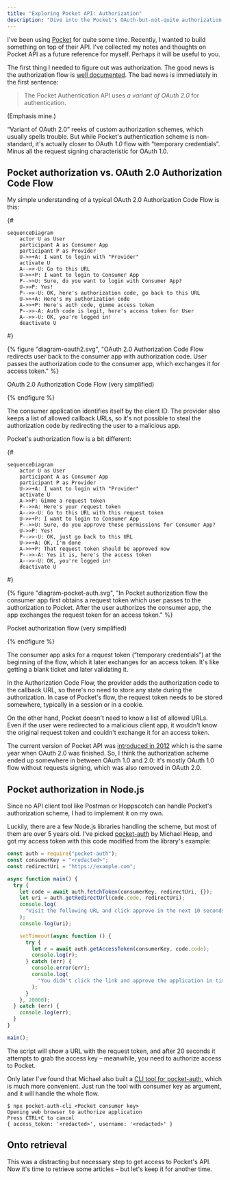 ```yaml
---
title: "Exploring Pocket API: Authorization"
description: "Dive into the Pocket's OAuth-but-not-quite authorization flow."
---
```


I've been using [Pocket](https://getpocket.com/) for quite some time. Recently, I wanted to build something on top of their API. I've collected my notes and thoughts on Pocket API as a future reference for myself. Perhaps it will be useful to you.

The first thing I needed to figure out was authorization. The good news is the authorization flow is [well documented](https://getpocket.com/developer/docs/authentication). The bad news is immediately in the first sentence:

> The Pocket Authentication API uses _a variant of OAuth 2.0_ for authentication.

(Emphasis mine.)

“Variant of OAuth 2.0” reeks of custom authorization schemes, which usually spells trouble. But while Pocket's authentication scheme is non-standard, it's actually closer to OAuth _1.0_ flow with “temporary credentials”. Minus all the request signing characteristic for OAuth 1.0.

## Pocket authorization vs. OAuth 2.0 Authorization Code Flow

My simple understanding of a typical OAuth 2.0 Authorization Code Flow is this:

{#

```mermaid
sequenceDiagram
    actor U as User
    participant A as Consumer App
    participant P as Provider
    U->>+A: I want to login with "Provider"
    activate U
    A-->>-U: Go to this URL
    U->>+P: I want to login to Consumer App
    P-->>U: Sure, do you want to login with Consumer App?
    U->>P: Yes!
    P-->>-U: OK, here's authorization code, go back to this URL
    U->>+A: Here's my authorization code
    A->>+P: Here's auth code, gimme access token
    P-->>-A: Auth code is legit, here's access token for User
    A-->>-U: OK, you're logged in!
    deactivate U
```

#}

{% figure "diagram-oauth2.svg", "OAuth 2.0 Authorization Code Flow redirects user back to the consumer app with authorization code. User passes the authorization code to the consumer app, which exchanges it for access token." %}

OAuth 2.0 Authorization Code Flow (very simplified)

{% endfigure %}

The consumer application identifies itself by the client ID. The provider also keeps a list of allowed callback URLs, so it's not possible to steal the authorization code by redirecting the user to a malicious app.

Pocket's authorization flow is a bit different:

{#

```mermaid
sequenceDiagram
    actor U as User
    participant A as Consumer App
    participant P as Provider
    U->>+A: I want to login with "Provider"
    activate U
    A->>P: Gimme a request token
    P-->>A: Here's your request token
    A-->>-U: Go to this URL with this request token
    U->>+P: I want to login to Consumer App
    P-->>U: Sure, do you approve these permissions for Consumer App?
    U->>P: Yes!
    P-->>-U: OK, just go back to this URL
    U->>+A: OK, I'm done
    A->>+P: That request token should be approved now
    P-->>-A: Yes it is, here's the access token
    A-->>-U: OK, you're logged in!
    deactivate U
```

#}

{% figure "diagram-pocket-auth.svg", "In Pocket authorization flow the consumer app first obtains a request token which user passes to the authorization to Pocket. After the user authorizes the consumer app, the app exchanges the request token for an access token." %}

Pocket authorization flow (very simplified)

{% endfigure %}

The consumer app asks for a request token (“temporary credentials”) at the beginning of the flow, which it later exchanges for an access token. It's like getting a blank ticket and later validating it.

In the Authorization Code Flow, the provider adds the authorization code to the callback URL, so there's no need to store any state during the authorization. In case of Pocket's flow, the request token needs to be stored somewhere, typically in a session or in a cookie.

On the other hand, Pocket doesn't need to know a list of allowed URLs. Even if the user were redirected to a malicious client app, it wouldn't know the original request token and couldn't exchange it for an access token.

The current version of Pocket API was [introduced in 2012](https://blog.getpocket.com/2012/11/introducing-the-new-pocket-api-for-developers-and-publishers/) which is the same year when OAuth 2.0 was finished. So, I think the authorization scheme ended up somewhere in between OAuth 1.0 and 2.0: it's mostly OAuth 1.0 flow without requests signing, which was also removed in OAuth 2.0.

## Pocket authorization in Node.js

Since no API client tool like Postman or Hoppscotch can handle Pocket's authorization scheme, I had to implement it on my own.

Luckily, there are a few Node.js libraries handling the scheme, but most of them are over 5 years old. I've picked [pocket-auth](https://github.com/mheap/pocket-auth) by Michael Heap, and got my access token with this code modified from the library's example:

```js
const auth = require("pocket-auth");
const consumerKey = "<redacted>";
const redirectUri = "https://example.com";

async function main() {
  try {
    let code = await auth.fetchToken(consumerKey, redirectUri, {});
    let uri = auth.getRedirectUrl(code.code, redirectUri);
    console.log(
      "Visit the following URL and click approve in the next 10 seconds:"
    );
    console.log(uri);

    setTimeout(async function () {
      try {
        let r = await auth.getAccessToken(consumerKey, code.code);
        console.log(r);
      } catch (err) {
        console.error(err);
        console.log(
          "You didn't click the link and approve the application in time"
        );
      }
    }, 20000);
  } catch (err) {
    console.log(err);
  }
}

main();
```

The script will show a URL with the request token, and after 20 seconds it attempts to grab the access key – meanwhile, you need to authorize access to Pocket.

Only later I've found that Michael also built a [CLI tool for pocket-auth](https://github.com/mheap/pocket-auth-cli), which is much more convenient. Just run the tool with consumer key as argument, and it will handle the whole flow.

```shell
$ npx pocket-auth-cli <Pocket consumer key>
Opening web browser to authorize application
Press CTRL+C to cancel
{ access_token: '<redacted>', username: '<redacted>' }
```

## Onto retrieval

This was a distracting but necessary step to get access to Pocket's API. Now it's time to retrieve some articles – but let's keep it for another time.
